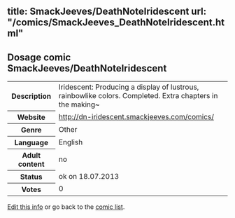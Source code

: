 title: SmackJeeves/DeathNoteIridescent
url: "/comics/SmackJeeves_DeathNoteIridescent.html"
---
Dosage comic SmackJeeves/DeathNoteIridescent
-----------------------------------------

<p id="msg"></p>
<script type="text/javascript">
if (window.location.search === '?edit_info_mail=sent_ok') {
  var elem = document.getElementById("msg");
  elem.innerHTML = 'Edited information sucessfully sent for review, which is usually done daily. Thanks!';
  elem.className = 'ok';
}
</script>
<table class="comicinfo">
<tr>
<th>Description</th><td>Iridescent: Producing a display of lustrous, rainbowlike colors. Completed. Extra chapters in the making~</td>
</tr>
<tr>
<th>Website</th><td><a href="http://dn-iridescent.smackjeeves.com/comics/">http://dn-iridescent.smackjeeves.com/comics/</a></td>
</tr>
<tr>
<th>Genre</th><td>Other</td>
</tr>
<tr>
<th>Language</th><td>English</td>
</tr>
<tr>
<th>Adult content</th><td>no</td>
</tr>
<tr>
<th>Status</th><td>ok on 18.07.2013</td>
</tr>
<tr>
<th>Votes</th><td>0</td>
</tr>
</table>

[Edit this info](SmackJeeves_DeathNoteIridescent_edit.html) or go back to the [comic list](../comic-index.html).
